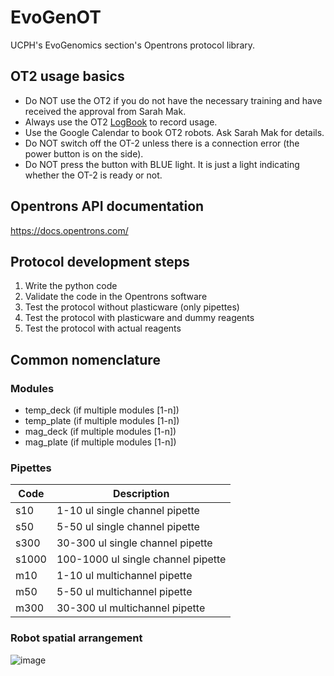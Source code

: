 # EvoGenOT
UCPH's EvoGenomics section's Opentrons protocol library.

## OT2 usage basics

* Do NOT use the OT2 if you do not have the necessary training and have received the approval from Sarah Mak.
* Always use the OT2 [LogBook](https://goo.gl/forms/fcw7m5c86HYXqvbx1) to record usage.
* Use the Google Calendar to book OT2 robots. Ask Sarah Mak for details.
* Do NOT switch off the OT-2 unless there is a connection error (the power button is on the side).
* Do NOT press the button with BLUE light. It is just a light indicating whether the OT-2 is ready or not.

## Opentrons API documentation

https://docs.opentrons.com/

## Protocol development steps

1. Write the python code
2. Validate the code in the Opentrons software
3. Test the protocol without plasticware (only pipettes)
4. Test the protocol with plasticware and dummy reagents
5. Test the protocol with actual reagents

## Common nomenclature

### Modules
* temp_deck (if multiple modules [1-n]) 
* temp_plate  (if multiple modules [1-n]) 
* mag_deck  (if multiple modules [1-n]) 
* mag_plate (if multiple modules [1-n]) 

### Pipettes
Code | Description 
------------ | -------------
s10 | 1-10 ul single channel pipette
s50 | 5-50 ul single channel pipette
s300 | 30-300 ul single channel pipette
s1000 | 100-1000 ul single channel pipette
m10 | 1-10 ul multichannel pipette
m50 | 5-50 ul multichannel pipette
m300 | 30-300 ul multichannel pipette

### Robot spatial arrangement
![image](https://github.com/anttonalberdi/EvoGenOT/blob/master/images/DeckMapEmpty.png)
